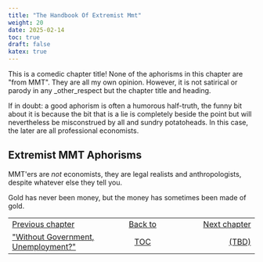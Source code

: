```yaml
---
title: "The Handbook Of Extremist Mmt"
weight: 20
date: 2025-02-14
toc: true
draft: false
katex: true
---
```


This is a comedic chapter title! None of the aphorisms in this chapter 
are "from MMT". They are all my own opinion. However, it is not satirical 
or parody in any _other_respect but the chapter title and heading.

If in doubt: a good aphorism is often a humorous half-truth, the funny bit 
about it is because the bit that is a lie is completely beside the point 
but will nevertheless be misconstrued by all and sundry potatoheads. In this 
case, the later are all professional economists. 

## Extremist MMT Aphorisms

MMT'ers are _not_ economists, they are legal realists and anthropologists, 
despite whatever else they tell you.

Gold has never been money, but the money has sometimes been made of gold.




<table style="border-collapse: collapse; border=0;">
    <colgroup>
       <col span="1" style="width: 20%;">
       <col span="1" style="width: 20%;">
       <col span="1" style="width: 20%;">
    </colgroup>
<tr style="border: 1px solid color:#0f0f0f;">
<td style="border: 1px solid color:#0f0f0f;">
<a href="../027_without_government_no_unemployment">Previous chapter</a></td>
<td style="border: 1px solid color:#0f0f0f; text-align:center;">
<a href="../">Back to</a></td>
<td style="border: 1px solid color:#0f0f0f; text-align:right;">
<a href="../">Next chapter</a></td>
</tr>
<tr style="border: 1px solid color:#0f0f0f;">
<td style="border: 1px solid color:#0f0f0f;">
<a href="../027_without_government_no_unemployment">"Without Government, Unemployment?"</a></td>
<td style="border: 1px solid color:#0f0f0f; text-align:center;">
<a href="../">TOC</a></td>
<td style="border: 1px solid color:#0f0f0f; text-align:right;">
<a href="../">(TBD)</a></td>
</tr>
</table>
